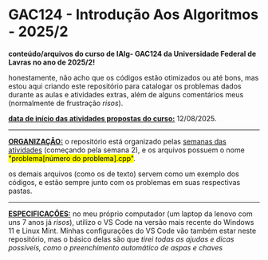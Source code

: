 # GAC124 - Introdução Aos Algoritmos - 2025/2

**conteúdo/arquivos do curso de IAlg- GAC124 da Universidade Federal de Lavras no ano de 2025/2!**

honestamente, não acho que os códigos estão otimizados ou até bons, mas estou aqui criando este repositório para catalogar os problemas dados durante as aulas e atividades extras, além de alguns comentários meus (normalmente de frustração *risos*).
<p> <ins><strong>data de início das atividades propostas do curso:</strong></ins> 12/08/2025. </p>

<hr>

<ins><strong>**ORGANIZAÇÃO:**</strong></ins> o repositório está organizado pelas <ins>semanas das atividades</ins> (começando pela semana 2), e os arquivos possuem o nome <mark>"problema[número do problema].cpp"</mark>. 
<p>os demais arquivos (como os de texto) servem como um exemplo dos códigos, e estão sempre junto com os problemas em suas respectivas pastas.

<hr>

<ins><strong>**ESPECIFICAÇÕES:**</strong></ins> no meu próprio computador (um laptop da lenovo com uns 7 anos já *risos*), utilizo o VS Code na versão mais recente do Windows 11 e Linux Mint. Minhas configurações do VS Code vão também estar neste repositório, mas o básico delas são que *tirei todas as ajudas e dicas possíveis, como o preenchimento automático de aspas e chaves*


